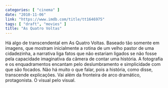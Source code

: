 ```yaml
---
categories: [ "cinema" ]
date: "2010-11-06"
link: "https://www.imdb.com/title/tt1646975"
tags: [ "draft", "movies" ]
title: "As Quatro Voltas"
---
```

Há algo de transcendental em As Quatro Voltas. Baseado tão somente em imagens, que mostram inicialmente a rotina de um velho pastor de uma cidadezinha, a narrativa liga fatos que não estariam ligados se não fosse pela capacidade imaginativa da câmera de contar uma história. A fotografia e os enquadramentos encantam pelo deslumbramento e simplicidade com que são focados. Não há muito o que falar, pois a história, como disse, transcende explicações. Vai além da fronteira de arco dramático, protagonista. O visual pelo visual.

